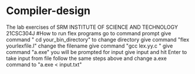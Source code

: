 # Compiler-design
The lab exercises of SRM INSTITUTE OF SCIENCE AND TECHNOLOGY 21CSC304J 
#How to run flex programs
go to command prompt 
give command " cd your_bin_directory" to change directory
give command "flex yourlexfile.l" change the filename 
give command "gcc lex.yy.c "
give command "a.exe"
you will be prompted for input give input and hit Enter 
to take input from file follow the same steps above and change a.exe command to "a.exe < input.txt" 
